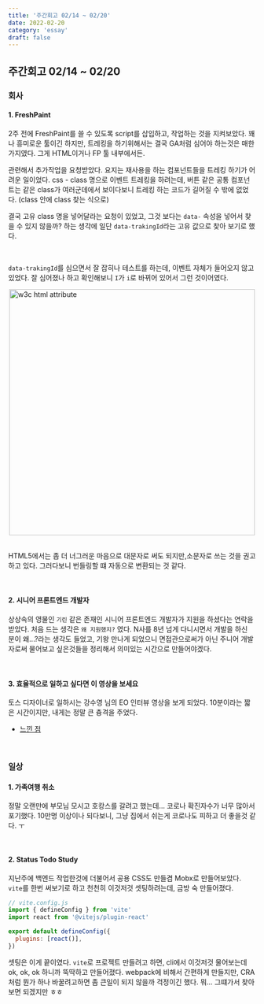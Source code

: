 ```yaml
---
title: '주간회고 02/14 ~ 02/20'
date: 2022-02-20
category: 'essay'
draft: false
---
```


## 주간회고 02/14 ~ 02/20

### 회사

#### 1. FreshPaint

2주 전에 FreshPaint를 쓸 수 있도록 script를 삽입하고, 작업하는 것을 지켜보았다. 꽤나 흥미로운 툴이긴 하지만, 트레킹을 하기위해서는 결국 GA처럼 심어야 하는것은 매한가지였다. 그게 HTML이거나 FP 툴 내부에서든.

관련해서 추가작업을 요청받았다. 요지는 재사용을 하는 컴포넌트들을 트레킹 하기가 어려운 일이었다. css - class 명으로 이벤트 트레킹을 하려는데, 버튼 같은 공통 컴포넌트는 같은 class가 여러군데에서 보이다보니 트레킹 하는 코드가 길어질 수 밖에 없었다. (class 안에 class 찾는 식으로)

결국 고유 class 명을 넣어달라는 요청이 있었고, 그것 보다는 `data-` 속성을 넣어서 찾을 수 있지 않을까? 하는 생각에 일단 `data-trakingId`라는 고유 값으로 찾아 보기로 했다.

<br/>

`data-trakingId`를 심으면서 잘 잡히나 테스트를 하는데, 이벤트 자체가 들어오지 않고 있었다. 잘 심어졌나 하고 확인해보니 `I`가 `i`로 바뀌어 있어서 그런 것이어였다.

<div style="display:flex; justify-content: center;">
  <img  width=500 alt="w3c html attribute" src="https://user-images.githubusercontent.com/34129711/154875694-79641adc-5988-415a-bf67-e9def4513f7d.png">
</div>

<br/>

HTML5에서는 좀 더 너그러운 마음으로 대문자로 써도 되지만,소문자로 쓰는 것을 권고하고 있다. 그러다보니 번들링할 떄 자동으로 변환되는 것 같다.

<br/>

#### 2. 시니어 프론트엔드 개발자

상상속의 영물인 `기린` 같은 존재인 시니어 프론트엔드 개발자가 지원을 하셨다는 연락을 받았다. 처음 드는 생각은 `왜 지원했지?` 였다. N사를 8년 넘게 다니시면서 개발을 하신 분이 왜...?라는 생각도 들었고, 기왕 만나게 되었으니 면접관으로써가 아닌 주니어 개발자로써 물어보고 싶은것들을 정리해서 의미있는 시간으로 만들어야겠다.

<br/>

#### 3. 효율적으로 일하고 싶다면 이 영상을 보세요

토스 디자이너로 일하시는 강수영 님의 EO 인터뷰 영상을 보게 되었다. 10분이라는 짧은 시간이지만, 내게는 정말 큰 츙격을 주었다.

- [느낀 점](https://bluelion2.github.io/review/2022-02-20-%ED%9A%A8%EC%9C%A8%EC%A0%81%EC%9C%BC%EB%A1%9C-%EC%9D%BC%ED%95%98%EA%B3%A0-%EC%8B%B6%EB%8B%A4%EB%A9%B4/)

<br/>

### 일상

#### 1. 가족여행 취소

정말 오랜만에 부모님 모시고 호캉스를 갈려고 했는데... 코로나 확진자수가 너무 많아서 포기했다. 10만명 이상이나 되다보니, 그냥 집에서 쉬는게 코로나도 피하고 더 좋을것 같다. ㅜ

<br/>

#### 2. Status Todo Study

지난주에 백엔드 작업한것에 더불어서 공용 CSS도 만들겸 Mobx로 만들어보았다. `vite`를 한번 써보기로 하고 천천히 이것저것 셋팅하려는데, 금방 숙 만들어졌다.

```javascript
// vite.config.js
import { defineConfig } from 'vite'
import react from '@vitejs/plugin-react'

export default defineConfig({
  plugins: [react()],
})
```

셋팅은 이게 끝이였다. `vite`로 프로젝트 만들려고 하면, cli에서 이것저것 물어보는데 ok, ok, ok 하니까 뚝딱하고 만들어졌다. webpack에 비해서 간편하게 만들지만, CRA처럼 뭔가 하나 바꿀려고하면 좀 큰일이 되지 않을까 걱정이긴 했다. 뭐... 그떄가서 찾아보면 되겠지만 ㅎㅎ

